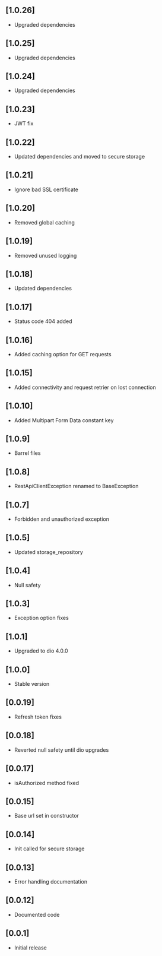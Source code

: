 ## [1.0.26] 
* Upgraded dependencies

## [1.0.25] 
* Upgraded dependencies

## [1.0.24] 
* Upgraded dependencies

## [1.0.23] 
* JWT fix

## [1.0.22] 
* Updated dependencies and moved to secure storage

## [1.0.21] 
* Ignore bad SSL certificate

## [1.0.20] 
* Removed global caching

## [1.0.19] 
* Removed unused logging

## [1.0.18] 
* Updated dependencies

## [1.0.17] 
* Status code 404 added

## [1.0.16] 
* Added caching option for GET requests

## [1.0.15] 
* Added connectivity and request retrier on lost connection

## [1.0.10] 
* Added Multipart Form Data constant key

## [1.0.9] 
* Barrel files

## [1.0.8] 
* RestApiClientException renamed to BaseException

## [1.0.7] 
* Forbidden and unauthorized exception

## [1.0.5] 
* Updated storage_repository

## [1.0.4] 
* Null safety

## [1.0.3] 
* Exception option fixes

## [1.0.1] 
* Upgraded to dio 4.0.0 

## [1.0.0] 
* Stable version

## [0.0.19] 
* Refresh token fixes

## [0.0.18] 
* Reverted null safety until dio upgrades

## [0.0.17] 
* isAuthorized method fixed

## [0.0.15] 
* Base url set in constructor

## [0.0.14] 
* Init called for secure storage

## [0.0.13] 
* Error handling documentation

## [0.0.12] 
* Documented code

## [0.0.1] 
* Initial release